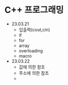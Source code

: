 # C++ 프로그래밍
- 23.03.21 
	- 입출력(cout,cin)
	- if
	- for
	- array
	- overloading
	- macro
- 23.03.22
	- 값에 의한 참조
	- 주소에 의한 참조
	- 
